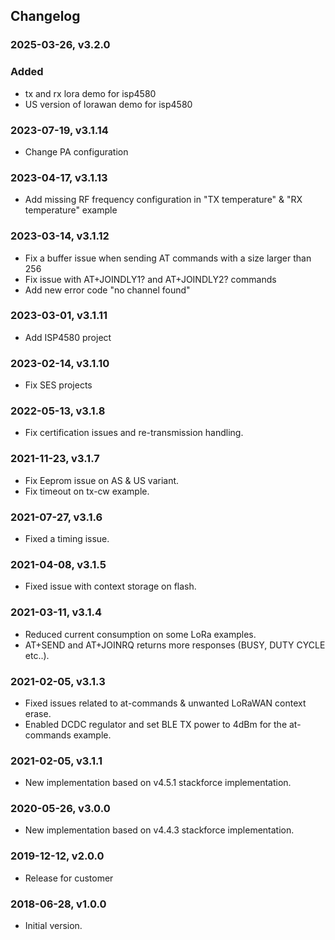 ## Changelog

### 2025-03-26, v3.2.0

### Added

- tx and rx lora demo for isp4580
- US version of lorawan demo for isp4580

### 2023-07-19, v3.1.14

- Change PA configuration

### 2023-04-17, v3.1.13

- Add missing RF frequency configuration in "TX temperature" & "RX temperature" example

### 2023-03-14, v3.1.12

- Fix a buffer issue when sending AT commands with a size larger than 256
- Fix issue with AT+JOINDLY1? and AT+JOINDLY2? commands
- Add new error code "no channel found"

### 2023-03-01, v3.1.11

- Add ISP4580 project

### 2023-02-14, v3.1.10

- Fix SES projects

### 2022-05-13, v3.1.8

- Fix certification issues and re-transmission handling.

### 2021-11-23, v3.1.7

- Fix Eeprom issue on AS & US variant.
- Fix timeout on tx-cw example.

### 2021-07-27, v3.1.6

- Fixed a timing issue.

### 2021-04-08, v3.1.5

- Fixed issue with context storage on flash.

### 2021-03-11, v3.1.4

- Reduced current consumption on some LoRa examples.
- AT+SEND and AT+JOINRQ returns more responses (BUSY, DUTY CYCLE etc..).

### 2021-02-05, v3.1.3

- Fixed issues related to at-commands & unwanted LoRaWAN context erase. 
- Enabled DCDC regulator and set BLE TX power to 4dBm for the at-commands example.

### 2021-02-05, v3.1.1

- New implementation based on v4.5.1 stackforce implementation.

### 2020-05-26, v3.0.0

- New implementation based on v4.4.3 stackforce implementation.

### 2019-12-12, v2.0.0

- Release for customer

### 2018-06-28, v1.0.0

- Initial version.